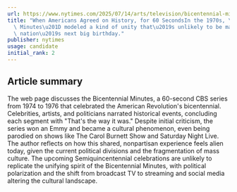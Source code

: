 ```yaml
---
url: https://www.nytimes.com/2025/07/14/arts/television/bicentennial-minutes.html
title: "When Americans Agreed on History, for 60 SecondsIn the 1970s, \u201CBicentennial\
  \ Minutes\u201D modeled a kind of unity that\u2019s unlikely to be matched for the\
  \ nation\u2019s next big birthday."
publisher: nytimes
usage: candidate
initial_rank: 2
---
```

## Article summary
The web page discusses the Bicentennial Minutes, a 60-second CBS series from 1974 to 1976 that celebrated the American Revolution's bicentennial. Celebrities, artists, and politicians narrated historical events, concluding each segment with "That's the way it was." Despite initial criticism, the series won an Emmy and became a cultural phenomenon, even being parodied on shows like The Carol Burnett Show and Saturday Night Live. The author reflects on how this shared, nonpartisan experience feels alien today, given the current political divisions and the fragmentation of mass culture. The upcoming Semiquincentennial celebrations are unlikely to replicate the unifying spirit of the Bicentennial Minutes, with political polarization and the shift from broadcast TV to streaming and social media altering the cultural landscape.
